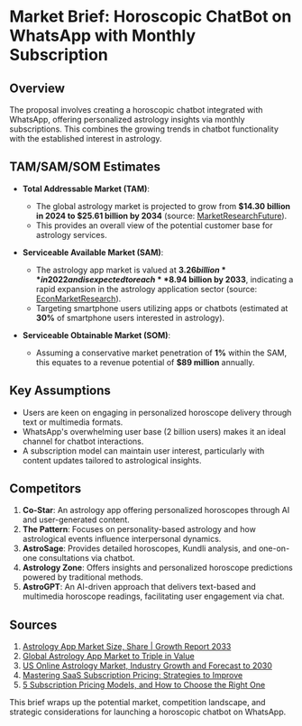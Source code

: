 # Market Brief: Horoscopic ChatBot on WhatsApp with Monthly Subscription

## Overview
The proposal involves creating a horoscopic chatbot integrated with WhatsApp, offering personalized astrology insights via monthly subscriptions. This combines the growing trends in chatbot functionality with the established interest in astrology.

## TAM/SAM/SOM Estimates
- **Total Addressable Market (TAM)**: 
  - The global astrology market is projected to grow from **$14.30 billion in 2024 to $25.61 billion by 2034** (source: [MarketResearchFuture](https://www.marketresearchfuture.com/reports/astrology-market-22040)). 
  - This provides an overall view of the potential customer base for astrology services.
  
- **Serviceable Available Market (SAM)**:
  - The astrology app market is valued at **$3.26 billion** in 2022 and is expected to reach **$8.94 billion by 2033**, indicating a rapid expansion in the astrology application sector (source: [EconMarketResearch](https://www.econmarketresearch.com/industry-report/astrology-app-market/)).
  - Targeting smartphone users utilizing apps or chatbots (estimated at **30%** of smartphone users interested in astrology).

- **Serviceable Obtainable Market (SOM)**:
  - Assuming a conservative market penetration of **1%** within the SAM, this equates to a revenue potential of **$89 million** annually.

## Key Assumptions
- Users are keen on engaging in personalized horoscope delivery through text or multimedia formats.
- WhatsApp's overwhelming user base (2 billion users) makes it an ideal channel for chatbot interactions.
- A subscription model can maintain user interest, particularly with content updates tailored to astrological insights.

## Competitors
1. **Co-Star**: An astrology app offering personalized horoscopes through AI and user-generated content.
2. **The Pattern**: Focuses on personality-based astrology and how astrological events influence interpersonal dynamics.
3. **AstroSage**: Provides detailed horoscopes, Kundli analysis, and one-on-one consultations via chatbot.
4. **Astrology Zone**: Offers insights and personalized horoscope predictions powered by traditional methods.
5. **AstroGPT**: An AI-driven approach that delivers text-based and multimedia horoscope readings, facilitating user engagement via chat.

## Sources
1. [Astrology App Market Size, Share | Growth Report 2033](https://www.econmarketresearch.com/industry-report/astrology-app-market/)
2. [Global Astrology App Market to Triple in Value](https://www.prnewswire.com/news-releases/global-astrology-app-market-to-triple-in-value-reaching-usd-9-billion-by-2030-fueled-by-ai-integration-digital-wellness-demand-and-personalized-services-markntel-advisors-302533310.html)
3. [US Online Astrology Market, Industry Growth and Forecast to 2030](https://www.kenresearch.com/industry-reports/us-online-astrology-market)
4. [Mastering SaaS Subscription Pricing: Strategies to Improve](https://www.cloudblue.com/blog/saas-subscription-pricing/)
5. [5 Subscription Pricing Models, and How to Choose the Right One](https://www.netsuite.com/portal/resource/articles/business-strategy/subscription-based-pricing-models.shtml)

This brief wraps up the potential market, competition landscape, and strategic considerations for launching a horoscopic chatbot on WhatsApp.